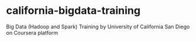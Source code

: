 # california-bigdata-training
Big Data (Hadoop and Spark) Training by University of California San Diego on Coursera platform
